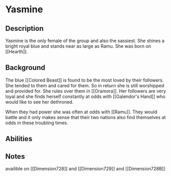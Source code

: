 # Yasmine

## Description
Yasmine is the only female of the group and also the sassiest. She shines a bright royal blue and stands near as large as Ramu. She was born on [[Hearth]].

## Background
The blue [[Colored Beast]] is found to be the most loved by their followers. She tended to them and cared for them. So in return she is still worshipped and provided for. She rules over them in [[Oramora]]. Her followers are very loyal and she finds herself constantly at odds with [[Galendor's Hand]] who would like to see her dethroned. 

When they had power she was often at odds with [[Ramu]]. They would battle and it only makes sense that their two nations also find themselves at odds in these troubling times. 
## Abilities

## Notes
availible on [[Dimension728]] and [[Dimension729]] and  [[Dimension728B]]